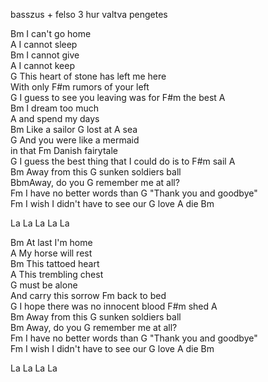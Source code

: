 basszus + felso 3 hur valtva pengetes   
   
Bm I can't go home   
A  I cannot sleep   
Bm I cannot give   
A  I cannot keep   
G  This heart of stone has left me here   
With only F#m rumors of your left   
G  I guess to see you leaving was for F#m the best A   
Bm I dream too much   
A  and spend my days   
Bm  Like a sailor G lost at  A sea   
G  And you were like a mermaid   
in that Fm Danish fairytale   
G  I guess the best thing that I could do is to F#m sail A   
Bm Away from this G sunken soldiers ball   
BbmAway, do you G remember me at all?   
Fm I have no better words than G "Thank you and goodbye"   
Fm I wish I didn't have to see our G love A die Bm   
   
La La La La La   
   
Bm At last I'm home   
A  My horse will rest   
Bm This tattoed heart   
A  This trembling chest   
G  must be alone   
And carry this sorrow Fm back to bed   
G  I hope there was no innocent blood F#m shed A   
Bm Away from this G sunken soldiers ball   
Bm Away, do you G remember me at all?   
Fm I have no better words than G "Thank you and goodbye"   
Fm I wish I didn't have to see our G love A die Bm   
   
La La La La   
